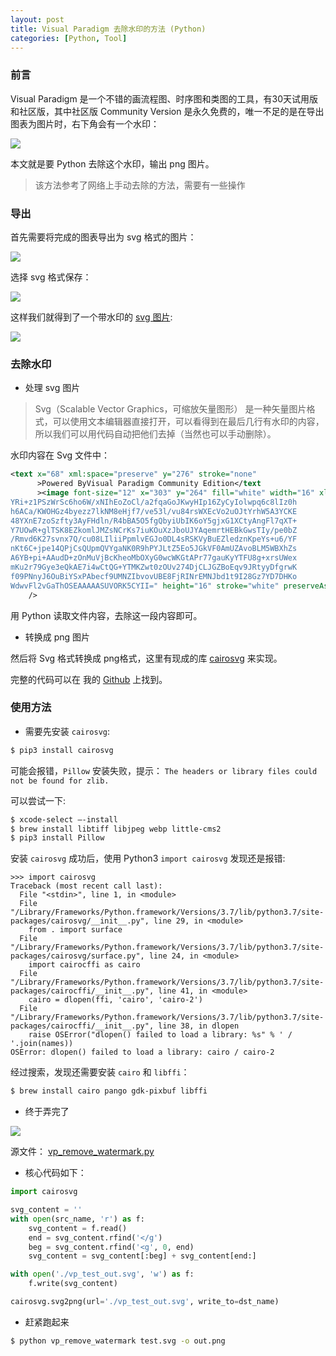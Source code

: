 ```yaml
---
layout: post
title: Visual Paradigm 去除水印的方法 (Python)
categories: [Python, Tool]
---
```


### 前言

Visual Paradigm 是一个不错的画流程图、时序图和类图的工具，有30天试用版和社区版，其中社区版 Community Version 是永久免费的，唯一不足的是在导出图表为图片时，右下角会有一个水印：

![](https://fangr-cc-image.oss-cn-beijing.aliyuncs.com/18-8-16/46295044.jpg)

本文就是要 Python 去除这个水印，输出 png 图片。

> 该方法参考了网络上手动去除的方法，需要有一些操作

<!-- more -->

### 导出

首先需要将完成的图表导出为 svg 格式的图片：

![](https://fangr-cc-image.oss-cn-beijing.aliyuncs.com/18-8-16/20666066.jpg)

选择 svg 格式保存：

![](https://fangr-cc-image.oss-cn-beijing.aliyuncs.com/18-8-16/26387925.jpg)

这样我们就得到了一个带水印的 [svg 图片](https://fangr-cc-image.oss-cn-beijing.aliyuncs.com/18-8-16/vp_test.svg):

![](https://fangr-cc-image.oss-cn-beijing.aliyuncs.com/18-8-16/vp_test.svg)

### 去除水印

* 处理 svg 图片

> Svg（Scalable Vector Graphics，可缩放矢量图形） 是一种矢量图片格式，可以使用文本编辑器直接打开，可以看得到在最后几行有水印的内容，所以我们可以用代码自动把他们去掉（当然也可以手动删除）。

水印内容在 Svg 文件中：

```xml
<text x="68" xml:space="preserve" y="276" stroke="none"
      >Powered ByVisual Paradigm Community Edition</text
      ><image font-size="12" x="303" y="264" fill="white" width="16" xlink:href="data:image/png;base64,iVBORw0KGgoAAAANSUhEUgAAABAAAAAQCAYAAAAf8/9hAAABvklEQVR42o1TPUgC
YRi+z1PSzWrSc6ho6W/xNIhEoZoCl/a2fqaGoJKwyHIp16ZyCyIolwpq6c8lIz0h
h6ACa/KWOHGz4byezz7lkNM8eHjf7/ve53l/vu84rsWXEcVo2uOJtYrhW5A3YCKE
48YXnE7zoSzfty3AyFHdln/R4bBA5O5fgQbyiUbIK6oY5gjxG1XCtyAngFl7qXT+
Y7UOwR+glTSK8EZkomlJMZsNCrKs7iuKOuXzJboUJYAqemrtHEBkGwsTIy/pe0bZ
/Rmvd6K27svnx7Q/cu08LIliiPpmlvEGJo0DL4sRSKVyBuEZledznKpeYs+u6/YF
nKt6C+jpe14QPjCsQUpmQVYgaNK0R9hPYJLtZ5Eo5JGkVF0AmUZAvoBLM5WBXhZs
A6YB+pi+AAudD+zOnMuVjBcKheoMbOXyG0wcWKGtAPr77gauKyYTFU8g+xrsUWex
mKu2r79Gye3eQkAE7i4wCtQG+YTMKZwt0zOUv274DjCLJGZBoEqv9JRtyyDfgrwK
f09PNnyJ6OuBiYSxPAbecf9UMNZIbvovUBE8FjRINrEMNJbd1t9I28Gz7YD7DHKo
WdwvFl2vGaThOSEAAAAASUVORK5CYII=" height="16" stroke="white" preserveAspectRatio="none"
    />
```

用 Python 读取文件内容，去除这一段内容即可。

* 转换成 png 图片

然后将 Svg 格式转换成 png格式，这里有现成的库 [cairosvg](http://cairosvg.org/) 来实现。

完整的代码可以在 我的 [Github]() 上找到。

### 使用方法

* 需要先安装 `cairosvg`:

``` bash
$ pip3 install cairosvg
```

可能会报错，`Pillow` 安装失败，提示：
`The headers or library files could not be found for zlib.`

可以尝试一下:
``` bash
$ xcode-select —-install
$ brew install libtiff libjpeg webp little-cms2
$ pip3 install Pillow
```

安装 `cairosvg` 成功后，使用 Python3 `import cairosvg` 发现还是报错:
```
>>> import cairosvg
Traceback (most recent call last):
  File "<stdin>", line 1, in <module>
  File "/Library/Frameworks/Python.framework/Versions/3.7/lib/python3.7/site-packages/cairosvg/__init__.py", line 29, in <module>
    from . import surface
  File "/Library/Frameworks/Python.framework/Versions/3.7/lib/python3.7/site-packages/cairosvg/surface.py", line 24, in <module>
    import cairocffi as cairo
  File "/Library/Frameworks/Python.framework/Versions/3.7/lib/python3.7/site-packages/cairocffi/__init__.py", line 41, in <module>
    cairo = dlopen(ffi, 'cairo', 'cairo-2')
  File "/Library/Frameworks/Python.framework/Versions/3.7/lib/python3.7/site-packages/cairocffi/__init__.py", line 38, in dlopen
    raise OSError("dlopen() failed to load a library: %s" % ' / '.join(names))
OSError: dlopen() failed to load a library: cairo / cairo-2
```

经过搜索，发现还需要安装 `cairo` 和 `libffi`：
``` bash
$ brew install cairo pango gdk-pixbuf libffi
```

* 终于弄完了

![](https://fangr-cc-image.oss-cn-beijing.aliyuncs.com/18-8-16/49384223.jpg)

源文件：
[vp_remove_watermark.py](https://github.com/FongRay/PyTools/blob/master/vp_remove_watermark.py)


* 核心代码如下：
``` python
import cairosvg

svg_content = ''
with open(src_name, 'r') as f:
    svg_content = f.read()
    end = svg_content.rfind('</g')
    beg = svg_content.rfind('<g', 0, end)
    svg_content = svg_content[:beg] + svg_content[end:]

with open('./vp_test_out.svg', 'w') as f:
    f.write(svg_content)

cairosvg.svg2png(url='./vp_test_out.svg', write_to=dst_name)
```

* 赶紧跑起来

```bash
$ python vp_remove_watermark test.svg -o out.png
```

